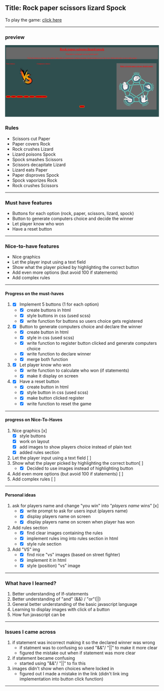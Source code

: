 ## Title: Rock paper scissors lizard Spock

To play the game: [click here](https://glinchflash.github.io/Rock-paper-scissors-lizard-spock/)

---
### preview

<img src="images/rps.PNG" alt="preview of the game">

### Rules

* Scissors cut Paper
* Paper covers Rock
* Rock crushes Lizard
* Lizard poisons Spock
* Spock smashes Scissors
* Scissors decapitate Lizard
* Lizard eats Paper
* Paper disproves Spock
* Spock vaporizes Rock
* Rock crushes Scissors
---

### Must have features
* Buttons for each option (rock, paper, scissors, lizard, spock)
* Button to generate computers choice and decide the winner
* Let player know who won
* Have a reset button
---

### Nice-to-have features
* Nice graphics
* Let the player input using a text field
* Show what the player picked by highlighting the correct button
* Add even more options (but avoid 100 if statements)
* Add complex rules
---


#### Progress on the must-haves

 1. -[x] Implement 5 buttons (1 for each option)
    * -[x] create buttons in html
    * -[x] style buttons in css (used scss)
    * -[x] write function for buttons so users choice gets registered
 2. - [x] Button to generate computers choice and declare the winner
    * -[x] create button in html
    * -[x] style in css (used scss)
    * -[x] write function to register button clicked and generate computers choice
    * -[x] write function to declare winner
    * -[x] merge both function
 3. - [x] Let player know who won
    * - [x] write function to calculate who won (if statements)
    * - [x] make it display on screen
 4. -[x] Have a reset button
     * -[x] create button in html
     * -[x] style button in css (used scss)
     * -[x] make button clicked register
     * -[x] write function to reset the game
 ---

#### progress on Nice-To-Haves

1. Nice graphics [x]
    - [x] style buttons
   - [x] work on layout
   - [x] add images to show players choice instead of plain text
   - [x] added rules section
2. Let the player input using a text field [ ]
3. Show what the player picked by highlighting the correct button[ ]
    * -[x] Decided to use images instead of highlighting button
4. Add even more options (but avoid 100 if statements) [ ] 
5. Add complex rules  [ ]
---

#### Personal ideas

1. ask for players name and change "you win" into "*players name* wins" [x]
   * -[x] write prompt to ask for users input (players name)
   * -[x] display players name on screen
   * -[x] display players name on screen when player has won
2. Add rules section
   * -[x]  find clear images containing the rules
   *  -[x] implement rules img into rules section in html
   *  -[x] style rule section
3. Add "VS" img
    *  -[x] find nice "vs" images (based on street fighter)
    *  -[x] implement it in html
    *  -[x] style (position) "vs" image
---


### What have I learned?

1. Better understanding of If-statements
2. Better understanding of "and" (&&) / "or"(||)
3. General better understanding of the basic javascript language
4. Learning to display images with click of a button
5. How fun javascript can be
___

### Issues I came across
1. if statement was incorrect making it so the declared winner was wrong
    * if statment was to confusing so used "&&"/ "||" to make it more clear
    * figured the mistake out when if statement was more clear
2. if statement became confusing
   * started using "&&"/ "||" to fix this
3. images didn't show when choices where locked in
   * figured out I made a mistake in the link (didn't link img implementation into button click function)
___




